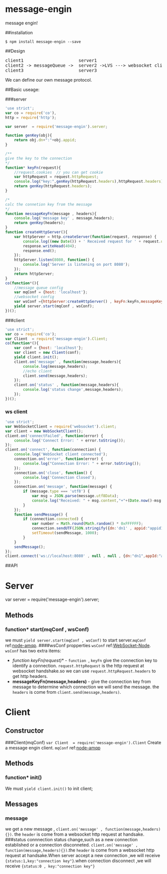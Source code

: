 message-engin
=============

message engin!

##installation
```
$ npm install message-engin --save
```

##Design
<pre>
client1						server1 
client2 -> messageQueue -> 	server2 ->LVS ---> websocket client
client3						server3
</pre>

We can define our own message protocol.

##Basic useage:

###server
```js
'use strict';
var co = require('co'),
http = require('http');

var server  = require('message-engin').server;

function genKey(obj){
	return obj.dn+":"+obj.appid;
}

/**
give the key to the connection
*/
function* keyFn(request){
	//request.cookies  // you can get cookie
	var httpRequest = request.httpRequest;
	console.log("key:",genKey(httpRequest.headers),httpRequest.headers);
	return genKey(httpRequest.headers);
}

/*
calc the connetion key from the message
*/
function messageKeyFn(message , headers){
	console.log('message key' , message,headers);
	return genKey(headers);
}
function createHttpServer(){
	var httpServer = http.createServer(function(request, response) {
	    console.log((new Date()) + ' Received request for ' + request.url);
	    response.writeHead(404);
	    response.end();
	});
	httpServer.listen(8080, function() {
	    console.log('Server is listening on port 8080');
	});
	return httpServer;
}
co(function*(){
	//message queue config
	var mqConf = {host: 'localhost'};
	//websocket config
	var wsConf ={httpServer:createHttpServer() , keyFn:keyFn,messageKeyFn:messageKeyFn };
	yield server.start(mqConf , wsConf);
})();
```
###client
```js
'use strict';
var co = require('co');
var Client  = require('message-engin').Client;
co(function*(){
	var conf = {host: 'localhost'};
	var client = new Client(conf);
	yield client.init();
	client.on('message' , function(message,headers){
		console.log(message,headers);
		//echo client
		client.send(message,headers);
	});
	client.on('status' , function(message,headers){
		console.log('status change',message,headers);
	});
})();

```
### ws client
```js
'use strict';
var WebSocketClient = require('websocket').client;
var client = new WebSocketClient();
client.on('connectFailed', function(error) {
    console.log('Connect Error: ' + error.toString());
});
client.on('connect', function(connection) {
    console.log('WebSocket client connected');
    connection.on('error', function(error) {
        console.log("Connection Error: " + error.toString());
    });
    connection.on('close', function() {
        console.log('Connection Closed');
    });
    connection.on('message', function(message) {
        if (message.type === 'utf8') {
            var msg = JSON.parse(message.utf8Data);
            console.log("Received: " + msg.content,"+"+(Date.now()-msg.ct+'ms'));
        }
    });
    function sendMessage() {
        if (connection.connected) {
            var number = Math.round(Math.random() * 0xFFFFFF);
            connection.sendUTF(JSON.stringify({dn:'dn1' , appid:"appid1", ct:Date.now() ,content:number.toString()}));
            setTimeout(sendMessage, 1000);
        }
    }
    sendMessage();
});
client.connect('ws://localhost:8080' , null , null , {dn:"dn1",appId:"appid1"});
```

##API

Server
======
var server  = require('message-engin').server;

Methods
-------
### function* start(mqConf , wsConf)
 we must `yield server.start(mqConf , wsConf)` to start server.`mqConf` ref:[node-amqp](https://github.com/postwait/node-amqp). 
 ####wsConf propperties
 `wsConf` ref:[WebSocket-Node](https://github.com/Worlize/WebSocket-Node). `wsConf` has two extra items:
 - **function* keyFn(request)** -  `function `, `keyFn` give the connection key to identify a connection. `request.httpRequest` is the http request at websocket handshake.so we can use `request.httpRequest.headers` to get http headers.
 - **messageKeyFn(message,headers)**  - give the connection key from message to determine which connection we will send the message. the `headers` is come from `client.send(message,headers)`.

Client
======

Constructor
-----------

###Client(mqConf)
`var Client  = require('message-engin').Client`
Create a message engin client. `mqConf` ref:[node-amqp](https://github.com/postwait/node-amqp)

Methods
-------
### function* init()
We must `yield client.init()` to init client;

Messages
--------
### message
we get a new message , `client.on('message' , function(message,headers){})`. the `header` is come from a websocket http request at handsake.
###status
connnection status change,such as a new connection established or a connection disconneted.
`client.on('message' , function(message,headers){})`.the `header` is come from a websocket http request at handsake.When server accept a new connection ,we will receive `{status:1,key:"connection key"}`.when connection disconnect ,we will receive `{status:0 , key:"connection key"}`



